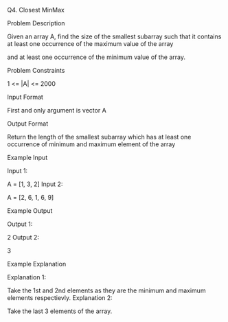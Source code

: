 Q4. Closest MinMax

Problem Description

Given an array A, find the size of the smallest subarray such that it contains at least one occurrence of the maximum value of the array

and at least one occurrence of the minimum value of the array.



Problem Constraints

1 <= |A| <= 2000



Input Format

First and only argument is vector A



Output Format

Return the length of the smallest subarray which has at least one occurrence of minimum and maximum element of the array



Example Input

Input 1:

A = [1, 3, 2]
Input 2:

A = [2, 6, 1, 6, 9]


Example Output

Output 1:

2
Output 2:

3


Example Explanation

Explanation 1:

Take the 1st and 2nd elements as they are the minimum and maximum elements respectievly.
Explanation 2:

Take the last 3 elements of the array.